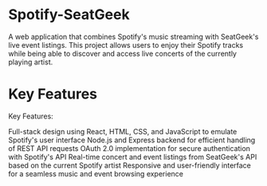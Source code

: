# Spotify-SeatGeek
A web application that combines Spotify's music streaming with SeatGeek's live event listings. This project allows users to enjoy their Spotify tracks while being able to discover and access live concerts of the currently playing artist. 


# Key Features

Key Features:

Full-stack design using React, HTML, CSS, and JavaScript to emulate Spotify's user interface
Node.js and Express backend for efficient handling of REST API requests
OAuth 2.0 implementation for secure authentication with Spotify's API
Real-time concert and event listings from SeatGeek's API based on the current Spotify artist
Responsive and user-friendly interface for a seamless music and event browsing experience
